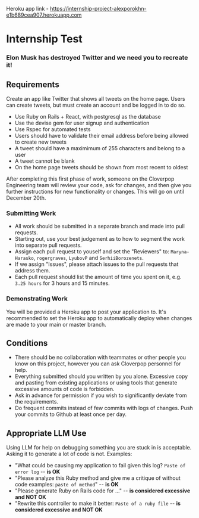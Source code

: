 Heroku app link - https://internship-project-alexporokhn-e1b689cea907.herokuapp.com

# Internship Test

### Elon Musk has destroyed Twitter and we need you to recreate it!

## Requirements

Create an app like Twitter that shows all tweets on the home page. Users can create tweets, but must create an account and be logged in to do so.

* Use Ruby on Rails + React, with postgresql as the database
* Use the devise gem for user signup and authentication
* Use Rspec for automated tests
* Users should have to validate their email address before being allowed to create new tweets
* A tweet should have a maximimum of 255 characters and belong to a user
* A tweet cannot be blank
* On the home page tweets should be shown from most recent to oldest

After completing this first phase of work, someone on the Cloverpop Engineering team will review your code, ask for changes, and then give you further instructions for new functionality or changes. This will go on until December 20th.


### Submitting Work

* All work should be submitted in a separate branch and made into pull requests.
* Starting out, use your best judgement as to how to segment the work into separate pull requests.
* Assign each pull request to youself and set the "Reviewers" to: `Maryna-Harasko`, `rogergraves`, `LyubovP` and `SerhiiBorozenets`.
* If we assign "Issues", please attach issues to the pull requests that address them.
* Each pull request should list the amount of time you spent on it, e.g. `3.25 hours` for 3 hours and 15 minutes.

### Demonstrating Work

You will be provided a Heroku app to post your application to. It's recommended to set the Heroku app to automatically deploy when changes are made to your main or master branch.

## Conditions

* There should be no collaboration with teammates or other people you know on this project, however you can ask Cloverpop personnel for help.
* Everything submitted should you written by you alone. Excessive copy and pasting from existing applications or using tools that generate excessive amounts of code is forbidden.
* Ask in advance for permission if you wish to significantly deviate from the requirements.
* Do frequent commits instead of few commits with logs of changes. Push your commits to Github at least once per day.

## Appropriate LLM Use

Using LLM for help on debugging something you are stuck in is acceptable. Asking it to generate a lot of code is not. Examples:
* "What could be causing my application to fail given this log? `Paste of error log` -- **is OK**
* "Please analyze this Ruby method and give me a critique of without code examples: `paste of method`" -- **is OK**
* "Please generate Ruby on Rails code for ..." -- **is considered excessive and NOT OK**
* "Rewrite this controller to make it better: `Paste of a ruby file` -- **is considered excessive and NOT OK**